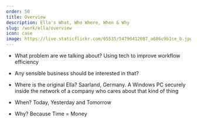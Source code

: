 ```yaml
---
order: 50
title: Overview
description: Ella's What, Who Where, When & Why
slug: /work/ella/overview
icon: case
image: https://live.staticflickr.com/65535/54796412087_a686c9b1ce_b.jpg
---
```


- What problem are we talking about? Using tech to improve workflow efficiency

- Any sensible business should be interested in that?

- Where is the original Ella? Saarland, Germany. A Windows PC securely inside the network of a company who cares about that kind of thing

- When? Today, Yesterday and Tomorrow

- Why? Because Time = Money
